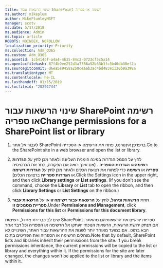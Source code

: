 ```yaml
---
title: שינוי הרשאות עבור SharePoint רשימה או ספריה
ms.author: mikeplum
author: MikePlumleyMSFT
manager: scotv
ms.date: 5/17/2018
ms.audience: Admin
ms.topic: article
ROBOTS: NOINDEX, NOFOLLOW
localization_priority: Priority
ms.collection: Adm_O365
ms.custom: Adm_O365
ms.assetid: 1cb414cf-a4a4-4b35-84c2-0723cf5c5a14
ms.openlocfilehash: 87f4b9ee252d3a7786a52b53b3fc5b40db38ef2a
ms.sourcegitcommit: d6ea5e9458a2b8ceaab3ac4bd483e1130b9a398a
ms.translationtype: MT
ms.contentlocale: he-IL
ms.lasthandoff: 01/15/2019
ms.locfileid: "28292744"
---
```

# <a name="change-permissions-for-a-sharepoint-list-or-library"></a><span data-ttu-id="962ee-102">שינוי הרשאות עבור SharePoint רשימה או ספריה</span><span class="sxs-lookup"><span data-stu-id="962ee-102">Change permissions for a SharePoint list or library</span></span>

1. <span data-ttu-id="962ee-103">לעבור אל אתר SharePoint בדפדפן אינטרנט, פתח את הרשימה או הספריה.</span><span class="sxs-lookup"><span data-stu-id="962ee-103">Go to the SharePoint site in a web browser and open the list or library.</span></span>
    
2. <span data-ttu-id="962ee-p101">לחץ על הסמל הגדרות בפינה הימנית העליונה ולאחר מכן לחץ על **הגדרות רשימה**או **הגדרות הספריה** . (אם אינך רואה את הפקודה, בחר את הכרטיסיה **ספריה** או **רשימה** כדי לפתוח את רצועת הכלים ולאחר מכן לחץ על **הגדרות רשימה** או **הגדרות ספריית** ברצועת הכלים).</span><span class="sxs-lookup"><span data-stu-id="962ee-p101">Click the Settings icon in the upper right, and then click **Library settings** or **List settings**. (If you don't see the command, choose the **Library** or **List** tab to open the ribbon, and then click **Library Settings** or **List Settings** on the ribbon.)</span></span> 
    
3. <span data-ttu-id="962ee-106">תחת **הרשאות וניהול**, לחץ על **הרשאות עבור רשימה זו** או על **הרשאות עבור ספריית מסמכים זו**.</span><span class="sxs-lookup"><span data-stu-id="962ee-106">Under **Permissions and Management**, click **Permissions for this list** or **Permissions for this document library**.</span></span>
    
<span data-ttu-id="962ee-p102">שים לב כברירת מחדל, רשימות SharePoint ספריות יורשים את הרשאותיהם מהאתר. אם תנתק ירושת הרשאות, הרשאות הנוכחי יועתקו אל הרשימה או הספריה וכל דבר אחר הבא בתוכו. אם במועד מאוחר יותר לשנות את ההרשאות עבור האתר, השינויים לא מוחלים הרשימה או הספריה ואת הפריטים בתוכו.</span><span class="sxs-lookup"><span data-stu-id="962ee-p102">Note that by default, SharePoint lists and libraries inherit their permissions from the site. If you break permissions inheritance, the current permissions will be copied to the list or library and everything within it. If the permissions for the site are later changed, the changes won't be applied to the list or library and the items within it.</span></span>
  

